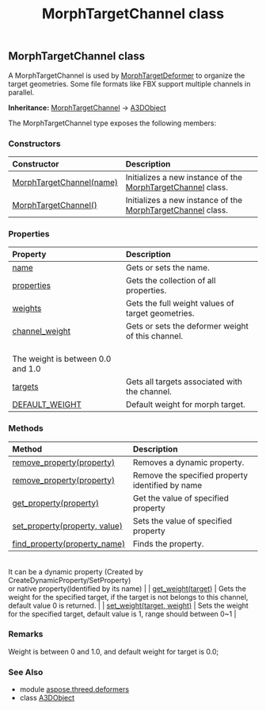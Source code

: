 ﻿---
title: MorphTargetChannel class
second_title: Aspose.3D for Python via .NET API References
description: 
type: docs
weight: 30
url: /python-net/aspose.threed.deformers/morphtargetchannel/
is_root: false
---

## MorphTargetChannel class

A MorphTargetChannel is used by [MorphTargetDeformer](/3d/python-net/aspose.threed.deformers/morphtargetdeformer) to organize the target geometries.
Some file formats like FBX support multiple channels in parallel.



**Inheritance:** [MorphTargetChannel](/3d/python-net/aspose.threed.deformers/morphtargetchannel) → 
[A3DObject](/3d/python-net/aspose.threed/a3dobject)



The MorphTargetChannel type exposes the following members:

### Constructors
| Constructor | Description |
| :- | :- |
| [MorphTargetChannel(name)](/3d/python-net/aspose.threed.deformers/morphtargetchannel/__init__/#str) | Initializes a new instance of the [MorphTargetChannel](/3d/python-net/aspose.threed.deformers/morphtargetchannel) class. |
| [MorphTargetChannel()](/3d/python-net/aspose.threed.deformers/morphtargetchannel/__init__/#) | Initializes a new instance of the [MorphTargetChannel](/3d/python-net/aspose.threed.deformers/morphtargetchannel) class. |


### Properties
| Property | Description |
| :- | :- |
| [name](/3d/python-net/aspose.threed.deformers/morphtargetchannel/name) | Gets or sets the name. |
| [properties](/3d/python-net/aspose.threed.deformers/morphtargetchannel/properties) | Gets the collection of all properties. |
| [weights](/3d/python-net/aspose.threed.deformers/morphtargetchannel/weights) | Gets the full weight values of target geometries. |
| [channel_weight](/3d/python-net/aspose.threed.deformers/morphtargetchannel/channel_weight) | Gets or sets the deformer weight of this channel. <br/>The weight is between 0.0 and 1.0 |
| [targets](/3d/python-net/aspose.threed.deformers/morphtargetchannel/targets) | Gets all targets associated with the channel. |
| [DEFAULT_WEIGHT](/3d/python-net/aspose.threed.deformers/morphtargetchannel/DEFAULT_WEIGHT) | Default weight for morph target. |


### Methods
| Method | Description |
| :- | :- |
| [remove_property(property)](/3d/python-net/aspose.threed.deformers/morphtargetchannel/remove_property/#Property) | Removes a dynamic property. |
| [remove_property(property)](/3d/python-net/aspose.threed.deformers/morphtargetchannel/remove_property/#str) | Remove the specified property identified by name |
| [get_property(property)](/3d/python-net/aspose.threed.deformers/morphtargetchannel/get_property/#str) | Get the value of specified property |
| [set_property(property, value)](/3d/python-net/aspose.threed.deformers/morphtargetchannel/set_property/#str-any) | Sets the value of specified property |
| [find_property(property_name)](/3d/python-net/aspose.threed.deformers/morphtargetchannel/find_property/#str) | Finds the property.<br/>It can be a dynamic property (Created by CreateDynamicProperty/SetProperty) <br/>or native property(Identified by its name) |
| [get_weight(target)](/3d/python-net/aspose.threed.deformers/morphtargetchannel/get_weight/#aspose.threed.entities.Shape) | Gets the weight for the specified target, if the target is not belongs to this channel, default value 0 is returned. |
| [set_weight(target, weight)](/3d/python-net/aspose.threed.deformers/morphtargetchannel/set_weight/#aspose.threed.entities.Shape-float) | Sets the weight for the specified target, default value is 1, range should between 0~1 |



### Remarks 


Weight is between 0 and 1.0, and default weight for target is 0.0;
### See Also

* module [aspose.threed.deformers](../)
* class [A3DObject](/3d/python-net/aspose.threed.deformers/a3dobject)
